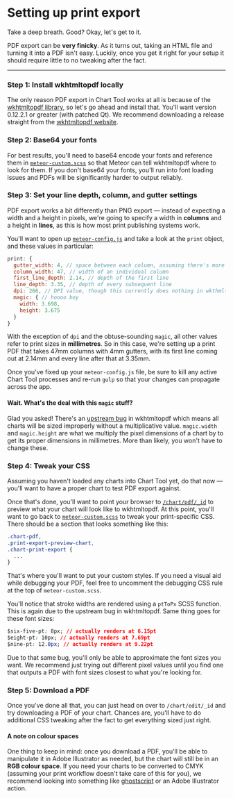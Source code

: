 # Setting up print export

Take a deep breath. Good? Okay, let's get to it.

PDF export can be **very finicky**. As it turns out, taking an HTML file and turning it into a PDF isn't easy. Luckily, once you get it right for your setup it should require little to no tweaking after the fact. 


----------


### **Step 1:** Install wkhtmltopdf locally

The only reason PDF export in Chart Tool works at all is because of the [wkhtmltopdf library](http://wkhtmltopdf.org/), so let's go ahead and install that. You'll want version 0.12.2.1 or greater (with patched Qt). We recommend downloading a release straight from the [wkhtmltopdf website](wkhtmltopdf.org/downloads.html).


### **Step 2:** Base64 your fonts
For best results, you'll need to base64 encode your fonts and reference them in [`meteor-custom.scss`](https://github.com/globeandmail/chart-tool/blob/master/tutorials/customizing.md) so that Meteor can tell wkhtmltopdf where to look for them. If you don't base64 your fonts, you'll run into font loading issues and PDFs will be significantly harder to output reliably.


### **Step 3:** Set your line depth, column, and gutter settings

PDF export works a bit differently than PNG export — instead of expecting a width and a height in pixels, we're going to specify a width in **columns** and a height in **lines**, as this is how most print publishing systems work.

You'll want to open up [`meteor-config.js`](https://github.com/globeandmail/chart-tool/blob/master/tutorials/customizing.md) and take a look at the `print` object, and these values in particular:

```javascript
print: {
  gutter_width: 4, // space between each column, assuming there's more than one
  column_width: 47, // width of an individual column
  first_line_depth: 2.14, // depth of the first line
  line_depth: 3.35, // depth of every subsequent line
  dpi: 266, // DPI value, though this currently does nothing in wkthmltopdf pending an upstream change
  magic: { // hoooo boy
    width: 3.698,
    height: 3.675
  }
}
```

With the exception of `dpi` and the obtuse-sounding `magic`, all other values refer to print sizes in **millimetres**. So in this case, we're setting up a print PDF that takes 47mm columns with 4mm gutters, with its first line coming out at 2.14mm and every line after that at 3.35mm.

Once you've fixed up your `meteor-config.js` file, be sure to kill any active Chart Tool processes and re-run `gulp` so that your changes can propagate across the app.

#### Wait. What's the deal with this `magic` stuff?

Glad you asked! There's an [upstream bug](https://github.com/wkhtmltopdf/wkhtmltopdf/issues/2290) in wkhtmltopdf which means all charts will be sized improperly without a multiplicative value. `magic.width` and `magic.height` are what we multiply the pixel dimensions of a chart by to get its proper dimensions in millimetres. More than likely, you won't have to change these.



### **Step 4:** Tweak your CSS

Assuming you haven't loaded any charts into Chart Tool yet, do that now — you'll want to have a proper chart to test PDF export against.

Once that's done, you'll want to point your browser to [`/chart/pdf/_id`](https://github.com/globeandmail/chart-tool/blob/master/tutorials/interface.md) to preview what your chart will look like to wkhtmltopdf. At this point, you'll want to go back to [`meteor-custom.scss`](https://github.com/globeandmail/chart-tool/blob/master/tutorials/customizing.md) to tweak your print-specific CSS. There should be a section that looks something like this:

```css
.chart-pdf,
.print-export-preview-chart,
.chart-print-export {
  ... 
}
```

That's where you'll want to put your custom styles. If you need a visual aid while debugging your PDF, feel free to uncomment the debugging CSS rule at the top of `meteor-custom.scss`.

You'll notice that stroke widths are rendered using a `ptToPx` SCSS function. This is again due to the upstream bug in wkhtmltopdf. Same thing goes for these font sizes:

```CSS
$six-five-pt: 8px; // actually renders at 6.15pt
$eight-pt: 10px; // actually renders at 7.69pt
$nine-pt: 12.0px; // actually renders at 9.22pt
```

Due to that same bug, you'll only be able to approximate the font sizes you want. We recommend just trying out different pixel values until you find one that outputs a PDF with font sizes closest to what you're looking for.


### **Step 5:** Download a PDF

Once you've done all that, you can just head on over to `/chart/edit/_id` and try downloading a PDF of your chart. Chances are, you'll have to do additional CSS tweaking after the fact to get everything sized just right.

#### A note on colour spaces

One thing to keep in mind: once you download a PDF, you'll be able to manipulate it in Adobe Illustrator as needed, but the chart will still be in an **RGB colour space**. If you need your charts to be converted to CMYK (assuming your print workflow doesn't take care of this for you), we recommend looking into something like [ghostscript](http://graphicdesign.stackexchange.com/questions/38306/converting-pdf-from-rgb-to-cmyk-with-freeware-or-oss) or an Adobe Illustrator action.
